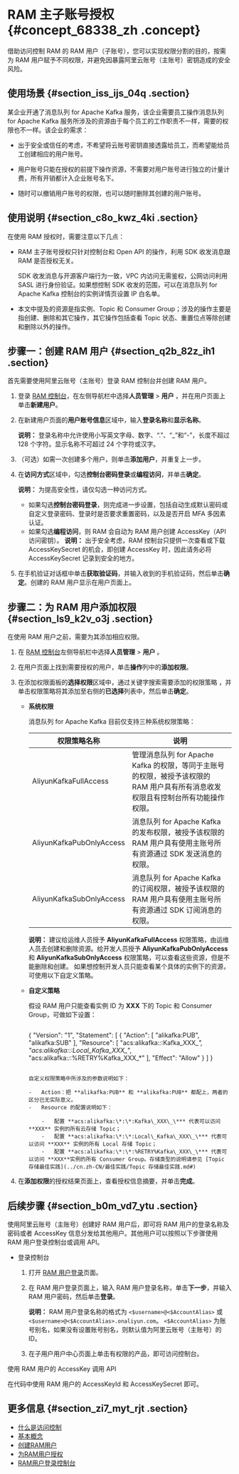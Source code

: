 # RAM 主子账号授权 {#concept_68338_zh .concept}

借助访问控制 RAM 的 RAM 用户（子账号），您可以实现权限分割的目的，按需为 RAM 用户赋予不同权限，并避免因暴露阿里云账号（主账号）密钥造成的安全风险。

## 使用场景 {#section_iss_ijs_04q .section}

某企业开通了消息队列 for Apache Kafka 服务，该企业需要员工操作消息队列 for Apache Kafka 服务所涉及的资源由于每个员工的工作职责不一样，需要的权限也不一样。该企业的需求：

-   出于安全或信任的考虑，不希望将云账号密钥直接透露给员工，而希望能给员工创建相应的用户账号。

-   用户账号只能在授权的前提下操作资源，不需要对用户账号进行独立的计量计费，所有开销都计入企业账号名下。

-   随时可以撤销用户账号的权限，也可以随时删除其创建的用户账号。


## 使用说明 {#section_c8o_kwz_4ki .section}

在使用 RAM 授权时，需要注意以下几点：

-   RAM 主子账号授权只针对控制台和 Open API 的操作，利用 SDK 收发消息跟 RAM 是否授权无关。

    SDK 收发消息与开源客户端行为一致，VPC 内访问无需鉴权，公网访问利用 SASL 进行身份验证。如果想控制 SDK 收发的范围，可以在消息队列 for Apache Kafka 控制台的实例详情页设置 IP 白名单。

-   本文中提及的资源是指实例、Topic 和 Consumer Group；涉及的操作主要是指创建、删除和其它操作，其它操作包括查看 Topic 状态、重置位点等除创建和删除以外的操作。


## 步骤一：创建 RAM 用户 {#section_q2b_82z_ih1 .section}

首先需要使用阿里云账号（主账号）登录 RAM 控制台并创建 RAM 用户。

1.  登录 [RAM 控制台](http://ram.console.aliyun.com/)，在左侧导航栏中选择**人员管理** \> **用户** ，并在用户页面上单击**新建用户**。
2.  在新建用户页面的**用户账号信息**区域中，输入**登录名称**和**显示名称**。

    **说明：** 登录名称中允许使用小写英文字母、数字、“.”、“\_”和“-”，长度不超过 128 个字符。显示名称不可超过 24 个字符或汉字。

3.  （可选）如需一次创建多个用户，则单击**添加用户**，并重复上一步。
4.  在**访问方式**区域中，勾选**控制台密码登录**或**编程访问**，并单击**确定**。

    **说明：** 为提高安全性，请仅勾选一种访问方式。

    -   如果勾选**控制台密码登录**，则完成进一步设置，包括自动生成默认密码或自定义登录密码、登录时是否要求重置密码，以及是否开启 MFA 多因素认证。
    -   如果勾选**编程访问**，则 RAM 会自动为 RAM 用户创建 AccessKey（API 访问密钥）。
    **说明：** 出于安全考虑，RAM 控制台只提供一次查看或下载 AccessKeySecret 的机会，即创建 AccessKey 时，因此请务必将 AccessKeySecret 记录到安全的地方。

5.  在手机验证对话框中单击**获取验证码**，并输入收到的手机验证码，然后单击**确定**。创建的 RAM 用户显示在用户页面上。

## 步骤二：为 RAM 用户添加权限 {#section_ls9_k2v_o3j .section}

在使用 RAM 用户之前，需要为其添加相应权限。

1.  在 [RAM 控制台](http://ram.console.aliyun.com)左侧导航栏中选择**人员管理** \> **用户** 。

2.  在用户页面上找到需要授权的用户，单击**操作**列中的**添加权限**。

3.  在添加权限面板的**选择权限**区域中，通过关键字搜索需要添加的权限策略 ，并单击权限策略将其添加至右侧的**已选择**列表中，然后单击**确定**。

    -   **系统权限**

        消息队列 for Apache Kafka 目前仅支持三种系统权限策略：

        |权限策略名称|说明|
        |------|--|
        |AliyunKafkaFullAccess|管理消息队列 for Apache Kafka 的权限，等同于主账号的权限，被授予该权限的 RAM 用户具有所有消息收发权限且有控制台所有功能操作权限。|
        |AliyunKafkaPubOnlyAccess|消息队列 for Apache Kafka 的发布权限，被授予该权限的 RAM 用户具有使用主账号所有资源通过 SDK 发送消息的权限。|
        |AliyunKafkaSubOnlyAccess|消息队列 for Apache Kafka 的订阅权限，被授予该权限的 RAM 用户具有使用主账号所有资源通过 SDK 订阅消息的权限。|

        **说明：** 建议给运维人员授予 **AliyunKafkaFullAccess** 权限策略，由运维人员去创建和删除资源。给开发人员授予 **AliyunKafkaPubOnlyAccess** 和 **AliyunKafkaSubOnlyAccess** 权限策略，可以查看这些资源，但是不能删除和创建。 如果想控制开发人员只能查看某个具体的实例下的资源，可使用以下自定义策略。

    -   **自定义策略**

        假设 RAM 用户只能查看实例 ID 为 **XXX** 下的 Topic 和 Consumer Group，可做如下设置：

        ``` {#codeblock_gb9_fv4_op4}
         ```
         {
             "Version": "1",
             "Statement": [
                 {
                     "Action": [
                         "alikafka:PUB",
                         "alikafka:SUB"
                     ],
                     "Resource": [
                         "acs:alikafka:*:*:Kafka_XXX_*",
                         "acs:alikafka:*:*:Local_Kafka_XXX_*",
                         "acs:alikafka:*:*:%RETRY%Kafka_XXX_*"
                     ],
                     "Effect": "Allow"
                 }
             ]
         }
        ```

        自定义权限策略中所涉及的参数说明如下：

        -   Action：把 **alikafka:PUB** 和 **alikafka:PUB** 都配上，两者的区分已无实际意义。
        -   Resource 的配置说明如下：

            -   配置 **acs:alikafka:\*:\*:Kafka\_XXX\_\*** 代表可以访问 **XXX** 实例的所有云存储 Topic；
            -   配置 **acs:alikafka:\*:\*:Local\_Kafka\_XXX\_\*** 代表可以访问 **XXX** 实例的所有 Local 存储 Topic；
            -   配置 **acs:alikafka:\*:\*:%RETRY%Kafka\_XXX\_\*** 代表可以访问 **XXX**实例的所有 Consumer Group。存储类型的说明请参见 [Topic 存储最佳实践](../cn.zh-CN/最佳实践/Topic 存储最佳实践.md#)
4.  在**添加权限**的授权结果页面上，查看授权信息摘要，并单击**完成**。

## 后续步骤 {#section_b0m_vd7_ytu .section}

使用阿里云账号（主账号）创建好 RAM 用户后，即可将 RAM 用户的登录名称及密码或者 AccessKey 信息分发给其他用户。其他用户可以按照以下步骤使用 RAM 用户登录控制台或调用 API。

-   登录控制台

    1.  打开 [RAM 用户登录](https://signin.aliyun.com/login.htm)页面。

    2.  在 RAM 用户登录页面上，输入 RAM 用户登录名称，单击**下一步**，并输入 RAM 用户密码，然后单击**登录**。

        **说明：** RAM 用户登录名称的格式为 `<$username>@<$AccountAlias>` 或 `<$username>@<$AccountAlias>.onaliyun.com`。 `<$AccountAlias>` 为账号别名，如果没有设置账号别名，则默认值为阿里云账号（主账号）的 ID。

    3.  在子用户用户中心页面上单击有权限的产品，即可访问控制台。


使用 RAM 用户的 AccessKey 调用 API

在代码中使用 RAM 用户的 AccessKeyId 和 AccessKeySecret 即可。

## 更多信息 {#section_zi7_myt_rjt .section}

-   [什么是访问控制](../../../../../cn.zh-CN/产品简介/什么是访问控制.md#)
-   [基本概念](../../../../../cn.zh-CN/产品简介/基本概念.md#)
-   [创建RAM用户](../../../../../cn.zh-CN/用户管理/创建RAM用户.md#)
-   [为RAM用户授权](../../../../../cn.zh-CN/用户管理/为RAM用户授权.md#)
-   [RAM用户登录控制台](../../../../../cn.zh-CN/用户管理/RAM用户登录控制台.md#)

